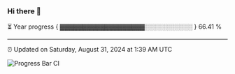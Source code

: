 ### Hi there 👋

⏳ Year progress { ▓▓▓▓▓▓▓▓▓▓▓▓▓▓▓▓▓▓▓░░░░░░░░░░░ } 66.41 %

---

⏰ Updated on Saturday, August 31, 2024 at 1:39 AM UTC

![Progress Bar CI](https://github.com/arthurbuhl/arthurbuhl/workflows/Progress%20Bar%20CI/badge.svg)
